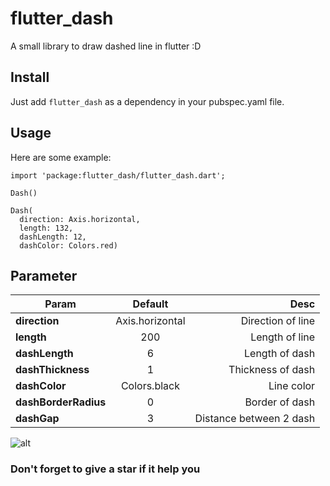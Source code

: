 # flutter_dash

A small library to draw dashed line in flutter :D

## Install

Just add `flutter_dash` as a dependency in your pubspec.yaml file.

## Usage

Here are some example:

```
import 'package:flutter_dash/flutter_dash.dart';

Dash()
```

```
Dash(
  direction: Axis.horizontal,
  length: 132,
  dashLength: 12,
  dashColor: Colors.red)
```

## Parameter

| Param                |     Default     |                    Desc |
| -------------------- | :-------------: | ----------------------: |
| **direction**        | Axis.horizontal |       Direction of line |
| **length**           |       200       |          Length of line |
| **dashLength**       |        6        |          Length of dash |
| **dashThickness**    |        1        |       Thickness of dash |
| **dashColor**        |  Colors.black   |              Line color |
| **dashBorderRadius** |        0        |          Border of dash |
| **dashGap**          |        3        | Distance between 2 dash |

![alt](https://raw.githubusercontent.com/huy-lv/flutter_dash/master/exampleimage.png)

### Don't forget to give a star if it help you
